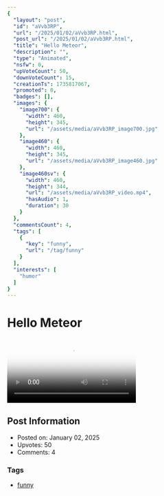 ```yaml
---
{
  "layout": "post",
  "id": "aVvb3RP",
  "url": "/2025/01/02/aVvb3RP.html",
  "post_url": "/2025/01/02/aVvb3RP.html",
  "title": "Hello Meteor",
  "description": "",
  "type": "Animated",
  "nsfw": 0,
  "upVoteCount": 50,
  "downVoteCount": 15,
  "creationTs": 1735817067,
  "promoted": 0,
  "badges": [],
  "images": {
    "image700": {
      "width": 460,
      "height": 345,
      "url": "/assets/media/aVvb3RP_image700.jpg"
    },
    "image460": {
      "width": 460,
      "height": 345,
      "url": "/assets/media/aVvb3RP_image460.jpg"
    },
    "image460sv": {
      "width": 460,
      "height": 344,
      "url": "/assets/media/aVvb3RP_video.mp4",
      "hasAudio": 1,
      "duration": 30
    }
  },
  "commentsCount": 4,
  "tags": [
    {
      "key": "funny",
      "url": "/tag/funny"
    }
  ],
  "interests": [
    "humor"
  ]
}
---
```


# Hello Meteor

<video controls playsinline loop poster="/assets/media/aVvb3RP_image460.jpg">
  <source src="/assets/media/aVvb3RP_video.mp4" type="video/mp4">
  Your browser does not support the video tag.
</video>

## Post Information

- Posted on: January 02, 2025
- Upvotes: 50
- Comments: 4

### Tags

- [funny](/tag/funny)
